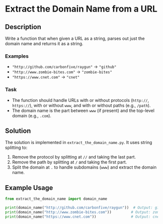 # Extract the Domain Name from a URL

## Description
Write a function that when given a URL as a string, parses out just the domain name and returns it as a string.

### Examples
- `"http://github.com/carbonfive/raygun"` -> `"github"`
- `"http://www.zombie-bites.com"` -> `"zombie-bites"`
- `"https://www.cnet.com"` -> `"cnet"`

### Task
- The function should handle URLs with or without protocols (`http://`, `https://`), with or without `www`, and with or without paths (e.g., `/path`).
- The domain name is the part between `www` (if present) and the top-level domain (e.g., `.com`).

## Solution
The solution is implemented in `extract_the_domain_name.py`. It uses string splitting to:
1. Remove the protocol by splitting at `//` and taking the last part.
2. Remove the path by splitting at `/` and taking the first part.
3. Split the domain at `.` to handle subdomains (`www`) and extract the domain name.

## Example Usage
```python
from extract_the_domain_name import domain_name

print(domain_name("http://github.com/carbonfive/raygun"))  # Output: github
print(domain_name("http://www.zombie-bites.com"))         # Output: zombie-bites
print(domain_name("https://www.cnet.com"))                # Output: cnet